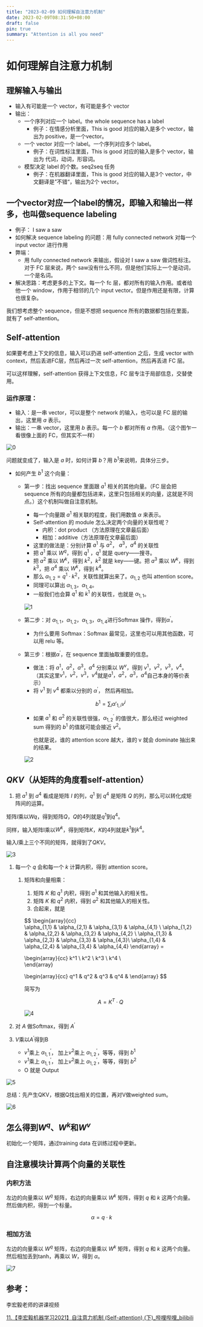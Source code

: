 ```yaml
---
title: "2023-02-09 如何理解自注意力机制"  
date: 2023-02-09T08:31:50+08:00  
draft: false  
pin: true 
summary: "Attention is all you need"  
---
```

# 如何理解自注意力机制
## 理解输入与输出

- 输入有可能是一个 vector，有可能是多个 vector
- 输出：
    - 一个序列对应一个 label。the whole sequence has a label
        - 例子：在情感分析里面，This is good 对应的输入是多个 vector，输出为 positive，是一个vector。
    - 一个 vector 对应一个 label。一个序列对应多个 label。
        - 例子：在词性标注里面，This is good 对应的输入是多个 vector，输出为 代词，动词，形容词。
    - 模型决定 label 的个数。seq2seq 任务
        - 例子：在机器翻译里面，This is good 对应的输入是3个 vector，中文翻译是”不错“，输出为2个 vector。

## 一个vector对应一个label的情况，即输入和输出一样多，也叫做sequence labeling

- 例子： I saw a saw
- 如何解决 sequence labeling 的问题：用 fully connected network 对每一个 input vector 进行作用
- 弊端：
    - 用 fully connected network 来输出，假设对 I saw a saw 做词性标注。对于 FC 层来说，两个 saw没有什么不同，但是他们实际上一个是动词，一个是名词。
- 解决思路：考虑更多的上下文。每一个 fc 层，都对所有的输入作用。或者给他一个 window，作用于相邻的几个 input vector。但是作用还是有限，计算也很复杂。

我们想考虑整个 sequence，但是不想把 sequence 所有的数据都包括在里面，就有了 self-attention。

## Self-attention

如果要考虑上下文的信息，输入可以扔进 self-attention 之后，生成 vector with context，然后丢进FC层，然后再过一次 self-attention，然后再丢进 FC 层。

可以这样理解，self-attention 获得上下文信息，FC 层专注于局部信息，交替使用。

### 运作原理：

- 输入：是一串 vector，可以是整个 network 的输入，也可以是 FC 层的输出，这里用 $a$ 表示。
- 输出：一串 vector，这里用  $b$ 表示。每一个 $b$  都对所有 $a$ 作用。（这个图乍一看很像上面的 FC，但其实不一样）

![0](/img/20230209/0.png)

问题就变成了，输入是 $a$ 时，如何计算 $b$？用 $b^1$来说明，具体分三步。

- 如何产生 $b^1$ 这个向量：
    - 第一步：找出 sequence 里面跟 $a^1$ 相关的其他向量。（FC 层会把 sequence 所有的向量都包括进来，这里只包括相关的向量，这就是不同点。）这个机制叫做自注意机制。
        - 每一个向量跟 $a^1$ 相关联的程度，我们用数值 $\alpha$ 来表示。
        - Self-attention 的 module 怎么决定两个向量的关联性呢？
            - 内积：dot product （方法原理在文章最后面）
            - 相加：additive（方法原理在文章最后面）
        - 这里的做法是：分别计算 $a^1$ 与 $a^2$， $a^3$，$a^4$ 的关联性
        - 把 $a^1$ 乘以 $W^q$，得到 $q^1$ ，$q^1$ 就是 query——搜寻。
        - 把 $a^2$ 乘以 $W^k$，得到 $k^2$，$k^2$ 就是 key——键。把 $a^3$ 乘以 $W^k$，得到 $k^3$，把 $a^4$ 乘以 $W^k$，得到 $k^4$。
        - 那么 $\alpha_{1,2} =q^1\cdot k^2$，关联性就算出来了。$\alpha_{1,2}$ 也叫 attention score。
        - 同理可以算出 $\alpha_{1,3}，$$\alpha_{1,4}$。
        - 一般我们也会算 $q^1$ 和 $k^1$ 的关联性，也就是 $\alpha_{1,1}$。
        
        ![1](/img/20230209/1.png)
        
    
    - 第二步：对 $\alpha_{1,1}$，$\alpha_{1,2}$，$\alpha_{1,3}$，$\alpha_{1,4}$进行Softmax 操作，得到$\alpha^\prime$。
        - 为什么要用 Softmax：Softmax 最常见，这里也可以用其他函数，可以用 relu 等。
    - 第三步：根据$\alpha^\prime$，在 sequence 里面抽取重要的信息。
        - 做法：将 $a^1$，$a^2$，$a^3$，$a^4$ 分别乘以 $W^v$，得到 $v^1，$$v^2，$$v^3$，$v^4$。  （其实这里$v^1，v^2，v^3，v^4$就是$a^1，a^2，a^3，a^4$自己本身的等价表示）
        - 将 $v^1$ 到 $v^4$ 都乘以分别的 $\alpha^\prime$， 然后再相加。
        
        $$
        b^1  = \sum_i \alpha\prime_{1,i} v^i
        $$
        
        - 如果 $a^1$ 和 $a^2$ 的关联性很强，$\alpha^\prime_{1,2}$ 的值很大，那么经过 weighted sum 得到的 $b^1$ 的值就可能会接近 $v^2$。
            
            也就是说，谁的 attention score 越大，谁的 v 就会 dominate 抽出来的结果。
            
        
        ![2](/img/20230209/2.png)
        
    

## $QKV$（从矩阵的角度看self-attention）

1. 把 $a^1$ 到 $a^4$ 看成是矩阵 $I$ 的列，$q^1$ 到 $q^4$ 是矩阵 $Q$ 的列，那么可以转化成矩阵间的运算。

矩阵$I$乘以$Wq$，得到矩阵$Q$，$Q$的4列就是$q^1$到$q^4$。

同样，输入矩阵I乘以$W^k$，得到矩阵$K$，$K$的4列就是$k^1$到$k^4$。

输入$I$乘上三个不同的矩阵，就得到了$QKV$。

![3](/img/20230209/3.png)

1. 每一个 $q$ 会和每一个 $k$ 计算内积，得到 attention score。 
    1. 矩阵和向量相乘：
        1. 矩阵 $K$ 和 $q^1$ 内积，得到 $a^1$ 和其他输入的相关性。
        2. 矩阵 $K$ 和 $q^2$ 内积，得到 $a^2$ 和其他输入的相关性。
        3. 合起来，就是
        
        $$
        \begin{array}{cc}  
        \alpha_{1,1} & \alpha_{2,1} & \alpha_{3,1} & \alpha_{4,1} \\ 
        \alpha_{1,2} & \alpha_{2,2} & \alpha_{3,2} & \alpha_{4,2} \\
        \alpha_{1,3} & \alpha_{2,3} & \alpha_{3,3} & \alpha_{4,3}\\
        \alpha_{1,4} & \alpha_{2,4} & \alpha_{3,4} & \alpha_{4,4}
        \end{array} = 

        \begin{array}{cc}
         k^1 \\ 
         k^2 \\
         k^3 \\ 
         k^4 \\  
        \end{array}
        
        \begin{array}{cc}
         q^1 &
         q^2 &
         q^3 &
         q^4 & 
        \end{array}
        $$
        
        简写为
        
        $$
        A = K^T \cdot Q 
        $$
        
        ![4](/img/20230209/4.png)
        
    

1. 对 $A$ 做Softmax，得到 $A^\prime$
2. $V$乘以$A^\prime$得到B
    - $v^1$乘上 $\alpha^\prime_{1,1}$， 加上$v^2$乘上 $\alpha^\prime_{1,2}$，等等，得到 $b^1$
    - $v^1$乘上 $\alpha^\prime_{1,1}$， 加上$v^2$乘上 $\alpha^\prime_{1,2}$，等等，得到 $b^2$
    - O 就是 Output

![5](/img/20230209/5.png)

总结：先产生QKV，根据Q找出相关的位置，再对V做weighted sum。

![6](/img/20230209/6.png)

## 怎么得到$W^q$、$W^k$和$W^v$

初始化一个矩阵，通过training data 在训练过程中更新。

## 自注意模块计算两个向量的关联性

### **内积方法**

左边的向量乘以 $W^q$ 矩阵，右边的向量乘以 $W^k$ 矩阵，得到 $q$ 和 $k$ 这两个向量。然后做内积，得到一个标量。

$$
\alpha = q \cdot k 
$$

### **相加方法**

左边的向量乘以 $W^q$ 矩阵，右边的向量乘以 $W^k$ 矩阵，得到 $q$ 和 $k$ 这两个向量。然后相加丢到tanh，再乘以 $W$，得到 $\alpha$。

![7](/img/20230209/7.png)

## 参考：

李宏毅老师的讲课视频

[11.【李宏毅机器学习2021】自注意力机制 (Self-attention) (下)_哔哩哔哩_bilibili](https://www.bilibili.com/video/BV1v3411r78R?p=2&vd_source=bbd38c44460fafa204a3540d4f8a2657)